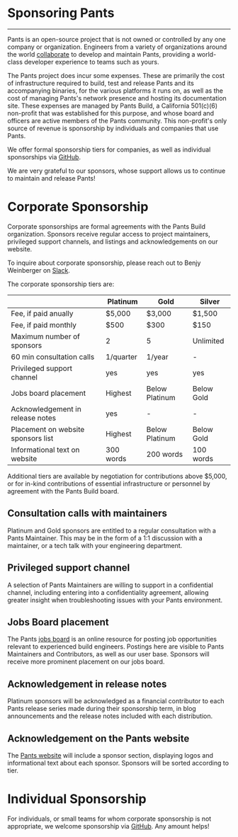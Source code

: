 # Sponsoring Pants

---

Pants is an open-source project that is not owned or controlled by any one company or organization. Engineers from a variety of organizations around the world [collaborate](../getting-help/the-pants-community/index.md) to develop and maintain Pants, providing a world-class developer experience to teams such as yours.

The Pants project does incur some expenses. These are primarily the cost of infrastructure required to build, test and release Pants and its accompanying binaries, for the various platforms it runs on, as well as the cost of managing Pants's network presence and hosting its documentation site. These expenses are managed by Pants Build, a California 501(c)(6) non-profit that was established for this purpose, and whose board and officers are active members of the Pants community. This non-profit's only source of revenue is sponsorship by individuals and companies that use Pants.

We offer formal sponsorship tiers for companies, as well as individual sponsorships via [GitHub](https://github.com/sponsors/pantsbuild).

We are very grateful to our sponsors, whose support allows us to continue to maintain and release Pants!

# Corporate Sponsorship

Corporate sponsorships are formal agreements with the Pants Build organization. Sponsors receive regular access to project maintainers, privileged support channels, and listings and acknowledgements on our website.

To inquire about corporate sponsorship, please reach out to Benjy Weinberger on [Slack](../getting-help/index.md#slack).

The corporate sponsorship tiers are:

|                                    | Platinum  | Gold           | Silver     |
| ---------------------------------- | --------- | -------------- | ---------- |
| Fee, if paid anually               | $5,000    | $3,000         | $1,500     |
| Fee, if paid monthly               | $500      | $300           | $150       |
| Maximum number of sponsors         | 2         | 5              | Unlimited  |
| 60 min consultation calls          | 1/quarter | 1/year         | -          |
| Privileged support channel         | yes       | yes            | yes        |
| Jobs board placement               | Highest   | Below Platinum | Below Gold |
| Acknowledgement in release notes   | yes       | -              | -          |
| Placement on website sponsors list | Highest   | Below Platinum | Below Gold |
| Informational text on website      | 300 words | 200 words      | 100 words  |

Additional tiers are available by negotiation for contributions above $5,000, or for in-kind contributions of essential infrastructure or personnel by agreement with the Pants Build board.

## Consultation calls with maintainers

Platinum and Gold sponsors are entitled to a regular consultation with a Pants Maintainer. This may be in the form of a 1:1 discussion with a maintainer, or a tech talk with your engineering department.

## Privileged support channel

A selection of Pants Maintainers are willing to support in a confidential channel, including entering into a confidentiality agreement, allowing greater insight when troubleshooting issues with your Pants environment.

## Jobs Board placement

The Pants [jobs board](https://www.pantsbuild.org/page/jobs) is an online resource for posting job opportunities relevant to experienced build engineers. Postings here are visible to Pants Maintainers and Contributors, as well as our user base. Sponsors will receive more prominent placement on our jobs board.

## Acknowledgement in release notes

Platinum sponsors will be acknowledged as a financial contributor to each Pants release series made during their sponsorship term, in blog announcements and the release notes included with each distribution.

## Acknowledgement on the Pants website

The [Pants website](https://www.pantsbuild.org/) will include a sponsor section, displaying logos and informational text about each sponsor. Sponsors will be sorted according to tier.

# Individual Sponsorship

For individuals, or small teams for whom corporate sponsorship is not appropriate, we welcome sponsorship via [GitHub](https://github.com/sponsors/pantsbuild). Any amount helps!
